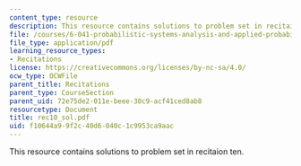 ```yaml
---
content_type: resource
description: This resource contains solutions to problem set in recitaion ten.
file: /courses/6-041-probabilistic-systems-analysis-and-applied-probability-spring-2006/f10644a99f2c40d6040c1c9953ca9aac_rec10_sol.pdf
file_type: application/pdf
learning_resource_types:
- Recitations
license: https://creativecommons.org/licenses/by-nc-sa/4.0/
ocw_type: OCWFile
parent_title: Recitations
parent_type: CourseSection
parent_uid: 72e75de2-011e-beee-30c9-acf41ced8ab8
resourcetype: Document
title: rec10_sol.pdf
uid: f10644a9-9f2c-40d6-040c-1c9953ca9aac
---
```

This resource contains solutions to problem set in recitaion ten.